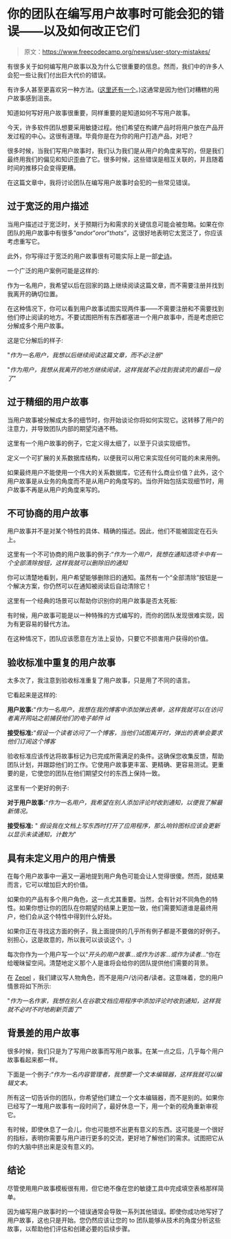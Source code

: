 # 你的团队在编写用户故事时可能会犯的错误——以及如何改正它们

> 原文：<https://www.freecodecamp.org/news/user-story-mistakes/>

有很多关于如何编写用户故事以及为什么它很重要的信息。然而，我们中的许多人会犯一些让我们付出巨大代价的错误。

有许多人甚至更喜欢另一种方法。([这里还有一个](https://dev.to/redfred7/enough-with-the-user-stories-already-2a8a?ref=hackernoon.com)。)这通常是因为他们对糟糕的用户故事感到沮丧。

知道如何写好用户故事很重要，同样重要的是知道如何不写用户故事。

今天，许多软件团队想要采用敏捷过程。他们希望在构建产品时将用户放在产品开发过程的中心。这很有道理。毕竟你是在为你的用户打造产品，对吧？

很多时候，当我们写用户故事时，我们认为我们是从用户的角度来写的，但是我们最终用我们的偏见和知识歪曲了它。很多时候，这些错误是相互关联的，并且随着时间的推移只会变得更糟。

在这篇文章中，我将讨论团队在编写用户故事时会犯的一些常见错误。

## 过于宽泛的用户描述

当用户描述过于宽泛时，关于预期行为和需求的关键信息可能会被忽略。如果在你团队的用户故事中有很多“*and*or“*or*or“*thats*”，这很好地表明它太宽泛了，你应该考虑重写它。

此外，你写得过于宽泛的用户故事很有可能实际上是一部[史诗](https://www.agilealliance.org/glossary/epic?ref=hackernoon.com)。

一个广泛的用户案例可能是这样的:

作为一名用户，我希望以后在回家的路上继续阅读这篇文章，而不需要注册并找到我离开的确切位置。

在这种情况下，你可以看到用户故事试图实现两件事——不需要注册和不需要找到他们停止阅读的地方。不要试图把所有东西都塞进一个用户故事中，而是考虑把它分解成多个用户故事。

这是它分解后的样子:

"*作为一名用户，我想以后继续阅读这篇文章，而不必注册*"

"*作为用户，我想从我离开的地方继续阅读，这样我就不必找到我读完的最后一段了*"

## 过于精细的用户故事

当用户故事被分解成太多的细节时，你开始谈论你将如何实现它。这转移了用户的注意力，并导致团队内部的期望沟通不畅。

这里有一个用户故事的例子，它定义得太细了，以至于只谈实现细节。

定义一个可扩展的关系数据库结构，以便我可以用它来实现任何可能的未来用例。

如果最终用户不能使用一个伟大的关系数据库，它还有什么商业价值？此外，这个用户故事是从业务的角度而不是从用户的角度写的。当你开始包括实现细节时，用户故事不再是从用户的角度来写的。

## 不可协商的用户故事

用户故事并不是对某个特性的具体、精确的描述。因此，他们不能被固定在石头上。

这里有一个不可协商的用户故事的例子:“*作为一个用户，我想在通知选项卡中有一个全部清除按钮，这样我就可以删除旧的通知*

你可以清楚地看到，用户希望能够删除旧的通知。虽然有一个“全部清除”按钮是一个解决方案，你仍然可以在通知被阅读后自动清除它！

这里有一个经典的场景可以帮助你识别你的用户故事是否太死板:

有时候，用户故事可能是以一种特殊的方式编写的，而你的团队发现很难实现，因为有更容易的替代方法。

在这种情况下，团队应该愿意在方法上妥协，只要它不损害用户获得的价值。

## 验收标准中重复的用户故事

太多次了，我注意到验收标准重复了用户故事，只是用了不同的语言。

它看起来是这样的:

**用户故事:**“*作为一名用户，我想在我的博客中添加弹出表单，这样我就可以在访问者离开网站之前捕获他们的电子邮件 id*

**接受标准:**“*假设一个读者访问了一个博客，当他们试图离开时，弹出的表单会要求他们订阅这个博客*

验收标准应该传达将故事标记为已完成所需满足的条件。这确保您收集反馈，帮助团队计划，并跟踪他们的工作。它使用户故事更丰富、更精确、更容易测试。更重要的是，它使您的团队在他们期望交付的东西上保持一致。

这里有一个更好的例子:

**对于用户故事:**“*作为一名用户，我希望在别人添加评论时收到通知，以便我了解最新情况。*

**接受标准:** " *假设我在文档上写东西时打开了应用程序，那么响铃图标应该会更新以显示未读通知，计数为*"

## 具有未定义用户的用户情景

在每个用户故事中一遍又一遍地提到用户角色可能会让人觉得很傻。然而，就结果而言，它可以增加巨大的价值。

如果你的产品有多个用户角色，这一点尤其重要。当然，会有针对不同角色的特性。如果你想让你的团队在你期望的结果上更加一致，他们需要知道谁是最终用户，他们会从这个特性中得到什么好处。

如果你正在寻找这方面的例子，我上面提供的几乎所有例子都是不要做的好例子。别担心，这是故意的，所以我可以谈谈这个。:)

每次你作为一个用户写一个以“*开头的用户故事...*或*作为访客...*或*作为读者...*“你在给暧昧留空间。清楚地定义那个人是谁将会给你的团队提供他们需要的背景。

在 [Zepel](https://zepel.io/) ，我们建议写人物角色，而不是用户/访问者/读者。这意味着，您的用户情景将如下所示:

"*作为一名作家，我想在别人在谷歌文档应用程序中添加评论时收到通知，这样我就不必时不时地刷新页面了*"

## 背景差的用户故事

很多时候，我们只是为了写用户故事而写用户故事。在某一点之后，几乎每个用户故事看起来都一样。

下面是一个例子:“*作为一名内容管理者，我想要一个文本编辑器，这样我就可以编辑文本。*

所有这一切告诉你的团队，你希望他们建立一个文本编辑器，而不是别的。如果你已经写了一堆用户故事有一段时间了，最好休息一下，用一个新的视角重新审视它。

有时候，即使休息了一会儿，你也可能想不出更有意义的东西。这可能是一个很好的指标，表明你需要与用户进行更多的交流，更好地了解他们的需求。试图把它从你的大脑中挤出来是没有意义的。

## 结论

尽管使用用户故事模板很有用，但它绝不像在您的敏捷工具中完成填空表格那样简单。

因为编写用户故事时的一个错误通常会导致一系列其他错误。即使你成功地写好了用户故事，这也只是开始。您仍然应该让您的 to 团队能够从技术的角度分析这些故事，以帮助他们评估和创建必要的后续步骤。